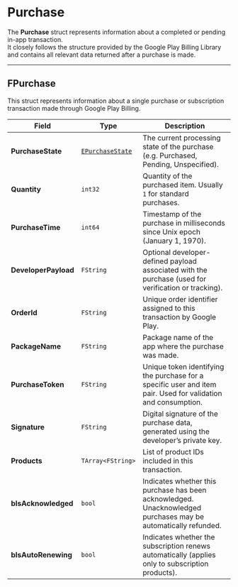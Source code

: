 # Purchase

The **Purchase** struct represents information about a completed or pending in-app transaction.  
It closely follows the structure provided by the Google Play Billing Library and contains all relevant data returned after a purchase is made.

---

## FPurchase

This struct represents information about a single purchase or subscription transaction made through Google Play Billing.

| Field | Type | Description |
|-------|------|-------------|
| **PurchaseState** | [`EPurchaseState`](enumerations.md#epurchasestate) | The current processing state of the purchase (e.g. Purchased, Pending, Unspecified). |
| **Quantity** | `int32` | Quantity of the purchased item. Usually `1` for standard purchases. |
| **PurchaseTime** | `int64` | Timestamp of the purchase in milliseconds since Unix epoch (January 1, 1970). |
| **DeveloperPayload** | `FString` | Optional developer-defined payload associated with the purchase (used for verification or tracking). |
| **OrderId** | `FString` | Unique order identifier assigned to this transaction by Google Play. |
| **PackageName** | `FString` | Package name of the app where the purchase was made. |
| **PurchaseToken** | `FString` | Unique token identifying the purchase for a specific user and item pair. Used for validation and consumption. |
| **Signature** | `FString` | Digital signature of the purchase data, generated using the developer’s private key. |
| **Products** | `TArray<FString>` | List of product IDs included in this transaction. |
| **bIsAcknowledged** | `bool` | Indicates whether this purchase has been acknowledged. Unacknowledged purchases may be automatically refunded. |
| **bIsAutoRenewing** | `bool` | Indicates whether the subscription renews automatically (applies only to subscription products). |